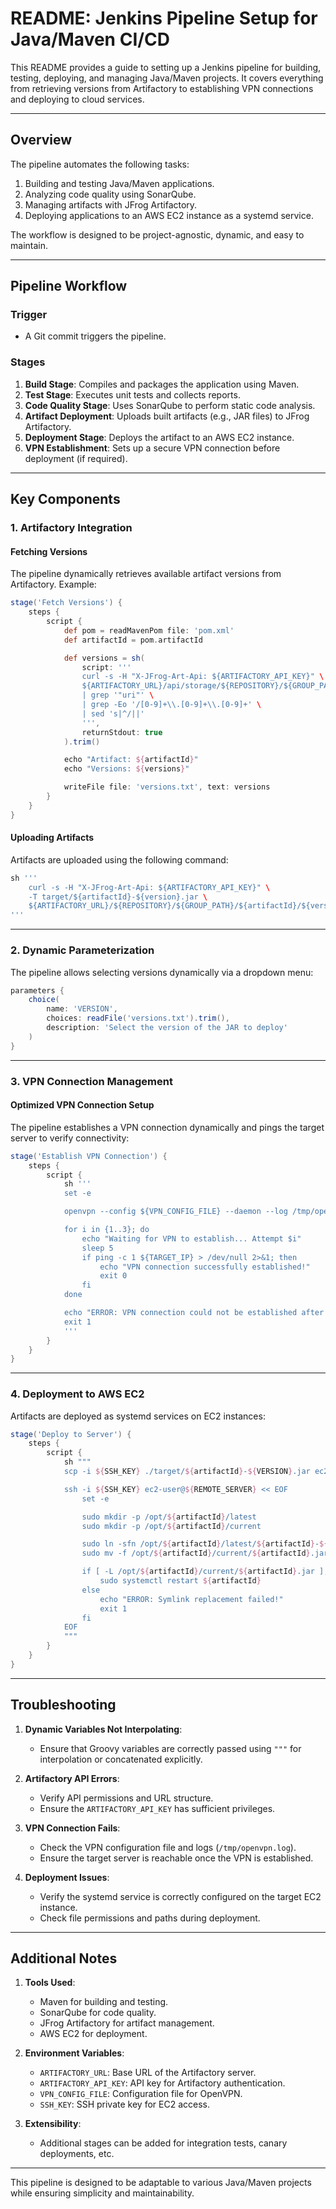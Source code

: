 # README: Jenkins Pipeline Setup for Java/Maven CI/CD

This README provides a guide to setting up a Jenkins pipeline for building, testing, deploying, and managing Java/Maven projects. It covers everything from retrieving versions from Artifactory to establishing VPN connections and deploying to cloud services.

---

## Overview

The pipeline automates the following tasks:

1. Building and testing Java/Maven applications.
2. Analyzing code quality using SonarQube.
3. Managing artifacts with JFrog Artifactory.
4. Deploying applications to an AWS EC2 instance as a systemd service.

The workflow is designed to be project-agnostic, dynamic, and easy to maintain.

---

## Pipeline Workflow

### Trigger

- A Git commit triggers the pipeline.

### Stages

1. **Build Stage**: Compiles and packages the application using Maven.
2. **Test Stage**: Executes unit tests and collects reports.
3. **Code Quality Stage**: Uses SonarQube to perform static code analysis.
4. **Artifact Deployment**: Uploads built artifacts (e.g., JAR files) to JFrog Artifactory.
5. **Deployment Stage**: Deploys the artifact to an AWS EC2 instance.
6. **VPN Establishment**: Sets up a secure VPN connection before deployment (if required).

---

## Key Components

### 1. **Artifactory Integration**

#### Fetching Versions

The pipeline dynamically retrieves available artifact versions from Artifactory. Example:

```groovy
stage('Fetch Versions') {
    steps {
        script {
            def pom = readMavenPom file: 'pom.xml'
            def artifactId = pom.artifactId

            def versions = sh(
                script: '''
                curl -s -H "X-JFrog-Art-Api: ${ARTIFACTORY_API_KEY}" \
                ${ARTIFACTORY_URL}/api/storage/${REPOSITORY}/${GROUP_PATH}/${artifactId} \
                | grep '"uri"' \
                | grep -Eo '/[0-9]+\\.[0-9]+\\.[0-9]+' \
                | sed 's|^/||'
                ''',
                returnStdout: true
            ).trim()

            echo "Artifact: ${artifactId}"
            echo "Versions: ${versions}"

            writeFile file: 'versions.txt', text: versions
        }
    }
}
```

#### Uploading Artifacts

Artifacts are uploaded using the following command:

```groovy
sh '''
    curl -s -H "X-JFrog-Art-Api: ${ARTIFACTORY_API_KEY}" \
    -T target/${artifactId}-${version}.jar \
    ${ARTIFACTORY_URL}/${REPOSITORY}/${GROUP_PATH}/${artifactId}/${version}/${artifactId}-${version}.jar
'''
```

---

### 2. **Dynamic Parameterization**

The pipeline allows selecting versions dynamically via a dropdown menu:

```groovy
parameters {
    choice(
        name: 'VERSION',
        choices: readFile('versions.txt').trim(),
        description: 'Select the version of the JAR to deploy'
    )
}
```

---

### 3. **VPN Connection Management**

#### Optimized VPN Connection Setup

The pipeline establishes a VPN connection dynamically and pings the target server to verify connectivity:

```groovy
stage('Establish VPN Connection') {
    steps {
        script {
            sh '''
            set -e

            openvpn --config ${VPN_CONFIG_FILE} --daemon --log /tmp/openvpn.log

            for i in {1..3}; do
                echo "Waiting for VPN to establish... Attempt $i"
                sleep 5
                if ping -c 1 ${TARGET_IP} > /dev/null 2>&1; then
                    echo "VPN connection successfully established!"
                    exit 0
                fi
            done

            echo "ERROR: VPN connection could not be established after 3 attempts."
            exit 1
            '''
        }
    }
}
```

---

### 4. **Deployment to AWS EC2**

Artifacts are deployed as systemd services on EC2 instances:

```groovy
stage('Deploy to Server') {
    steps {
        script {
            sh """
            scp -i ${SSH_KEY} ./target/${artifactId}-${VERSION}.jar ec2-user@${REMOTE_SERVER}:/opt/${artifactId}/latest/

            ssh -i ${SSH_KEY} ec2-user@${REMOTE_SERVER} << EOF
                set -e

                sudo mkdir -p /opt/${artifactId}/latest
                sudo mkdir -p /opt/${artifactId}/current

                sudo ln -sfn /opt/${artifactId}/latest/${artifactId}-${VERSION}.jar /opt/${artifactId}/current/${artifactId}.jar.new
                sudo mv -f /opt/${artifactId}/current/${artifactId}.jar.new /opt/${artifactId}/current/${artifactId}.jar

                if [ -L /opt/${artifactId}/current/${artifactId}.jar ]; then
                    sudo systemctl restart ${artifactId}
                else
                    echo "ERROR: Symlink replacement failed!"
                    exit 1
                fi
            EOF
            """
        }
    }
}
```

---

## Troubleshooting

1. **Dynamic Variables Not Interpolating**:

   - Ensure that Groovy variables are correctly passed using `"""` for interpolation or concatenated explicitly.

2. **Artifactory API Errors**:

   - Verify API permissions and URL structure.
   - Ensure the `ARTIFACTORY_API_KEY` has sufficient privileges.

3. **VPN Connection Fails**:

   - Check the VPN configuration file and logs (`/tmp/openvpn.log`).
   - Ensure the target server is reachable once the VPN is established.

4. **Deployment Issues**:

   - Verify the systemd service is correctly configured on the target EC2 instance.
   - Check file permissions and paths during deployment.

---

## Additional Notes

1. **Tools Used**:

   - Maven for building and testing.
   - SonarQube for code quality.
   - JFrog Artifactory for artifact management.
   - AWS EC2 for deployment.

2. **Environment Variables**:

   - `ARTIFACTORY_URL`: Base URL of the Artifactory server.
   - `ARTIFACTORY_API_KEY`: API key for Artifactory authentication.
   - `VPN_CONFIG_FILE`: Configuration file for OpenVPN.
   - `SSH_KEY`: SSH private key for EC2 access.

3. **Extensibility**:

   - Additional stages can be added for integration tests, canary deployments, etc.

---

This pipeline is designed to be adaptable to various Java/Maven projects while ensuring simplicity and maintainability.
